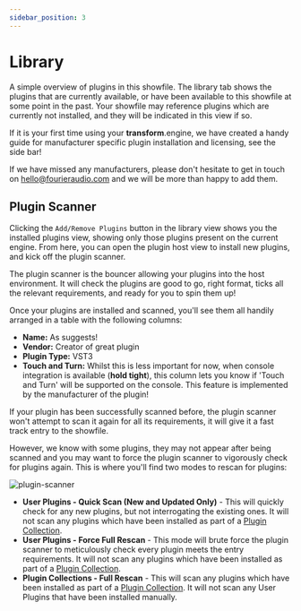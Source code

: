 ```yaml
---
sidebar_position: 3
---
```


# Library

A simple overview of plugins in this showfile. The library tab shows the plugins that are currently
available, or have been available to this showfile at some point in the past. Your showfile may
reference plugins which are currently not installed, and they will be indicated in this view if so.

If it is your first time using your **transform**.engine, we have created a handy guide for manufacturer specific plugin installation and licensing, see the side bar!

If we have missed any manufacturers, please don't hesitate to get in touch on [hello@fourieraudio.com](mailto:hello@fouieraudio.com) and we will be more than happy to add them.

## Plugin Scanner

Clicking the `Add/Remove Plugins` button in the library view shows you the installed plugins view,
showing only those plugins present on the current engine. From here, you can open the plugin host
view to install new plugins, and kick off the plugin scanner.

The plugin scanner is the bouncer allowing your plugins into the host environment. It will check the
plugins are good to go, right format, ticks all the relevant requirements, and ready for you to spin
them up!

Once your plugins are installed and scanned, you'll see them all handily arranged in a table with
the following columns:

- **Name:** As suggests!
- **Vendor:** Creator of great plugin
- **Plugin Type:** VST3
- **Touch and Turn:** Whilst this is less important for now, when console integration is available (**hold tight**), this column lets you know if 'Touch and Turn' will be supported on the console. This feature is implemented by the manufacturer of the plugin!

If your plugin has been successfully scanned before, the plugin scanner won't attempt to scan it again for all its requirements, it will give it a fast track entry to the showfile.

However, we know with some plugins, they may not appear after being scanned and you may want to force the plugin scanner to vigorously check for plugins again.
This is where you'll find two modes to rescan for plugins:

![plugin-scanner](@site/static/img/transformclient/v1.5/quick-scan-full-rescan.png)

- **User Plugins - Quick Scan (New and Updated Only)** - This will quickly check for any new plugins, but not interrogating the existing ones. It will not scan any plugins which have been installed as part of a [Plugin Collection](../../transform.suite/transform.suite.md).
- **User Plugins - Force Full Rescan** - This mode will brute force the plugin scanner to meticulously check every plugin meets the entry requirements. It will not scan any plugins which have been installed as part of a [Plugin Collection](../../transform.suite/transform.suite.md).
- **Plugin Collections - Full Rescan** - This will scan any plugins which have been installed as part of a [Plugin Collection](../../transform.suite/transform.suite.md). It will not scan any User Plugins that have been installed manually.
